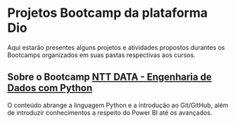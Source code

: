 # Projetos Bootcamp da plataforma Dio
Aqui estarão presentes alguns projetos e atividades propostos durantes os Bootcamps organizados em suas pastas respectivas aos cursos.

## Sobre o Bootcamp [NTT DATA - Engenharia de Dados com Python](Engenharia-de-Dados-com-Python)
O conteúdo abrange a linguagem Python e a introdução ao Git/GitHub, além de introduzir conhecimentos a respeito do Power BI até os avançados.